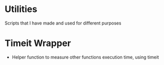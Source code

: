 # Utilities
Scripts that I have made and used for different purposes

# Timeit Wrapper
- Helper function to measure other functions execution time, using timeit